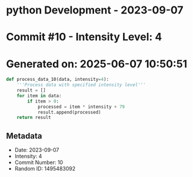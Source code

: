 ﻿# python Development - 2023-09-07
# Commit #10 - Intensity Level: 4
# Generated on: 2025-06-07 10:50:51
```python
def process_data_10(data, intensity=4):
    '''Process data with specified intensity level'''
    result = []
    for item in data:
        if item > 0:
            processed = item * intensity + 79
            result.append(processed)
    return result
```
## Metadata
- Date: 2023-09-07
- Intensity: 4
- Commit Number: 10
- Random ID: 1495483092
